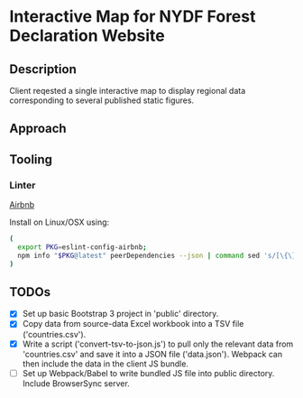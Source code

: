 # Interactive Map for NYDF Forest Declaration Website

## Description

Client reqested a single interactive map to display regional data corresponding to several published static figures.

## Approach

## Tooling

### Linter

[Airbnb](https://github.com/airbnb/javascript/tree/master/packages/eslint-config-airbnb)

Install on Linux/OSX using:

```bash
(
  export PKG=eslint-config-airbnb;
  npm info "$PKG@latest" peerDependencies --json | command sed 's/[\{\},]//g ; s/: /@/g' | xargs npm install --save-dev "$PKG@latest"
)
```

## TODOs

- [x] Set up basic Bootstrap 3 project in 'public' directory.
- [x] Copy data from source-data Excel workbook into a TSV file ('countries.csv').
- [x] Write a script ('convert-tsv-to-json.js') to pull only the relevant data from 'countries.csv' and save it into a JSON file ('data.json'). Webpack can then include the data in the client JS bundle.
- [ ] Set up Webpack/Babel to write bundled JS file into public directory. Include BrowserSync server.
